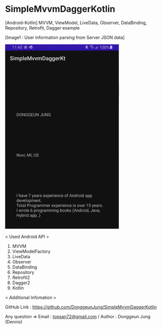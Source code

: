 # SimpleMvvmDaggerKotlin
[Android-Kotlin] MVVM, ViewModel, LiveData, Observer, DataBinding, Repository, Retrofit, Dagger example

[Image1 : User information parsing from Server JSON data]

<div>
<img src="https://github.com/DonggeunJung/SimpleMvvmDaggerKotlin/blob/main/SimpleMvvmDaggerKt_SS_01.png?raw=true width="360px" height="600px"></img>
</div>


< Used Android API >
1. MVVM
2. ViewModelFactory
3. LiveData
4. Observer
5. DataBinding
6. Repository
7. Retrofit2
8. Dagger2
9. Kotlin                                                                                                                                                 


< Additional Infomation >

GitHub Link : https://github.com/DonggeunJung/SimpleMvvmDaggerKotlin

Any question => Email : topsan72@gmail.com / Author : Donggeun Jung (Dennis)
